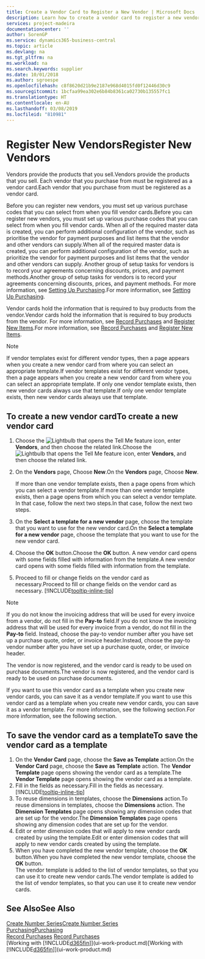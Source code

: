 ```yaml
---
title: Create a Vendor Card to Register a New Vendor | Microsoft Docs
description: Learn how to create a vendor card to register a new vendor or supplier.
services: project-madeira
documentationcenter: ''
author: SorenGP
ms.service: dynamics365-business-central
ms.topic: article
ms.devlang: na
ms.tgt_pltfrm: na
ms.workload: na
ms.search.keywords: supplier
ms.date: 10/01/2018
ms.author: sgroespe
ms.openlocfilehash: c8f8620d21b9e2187e968d4015fd0f12446d30c9
ms.sourcegitcommit: 1bcfaa99ea302e6b84b8361ca02730b135557fc1
ms.translationtype: HT
ms.contentlocale: en-AU
ms.lasthandoff: 03/08/2019
ms.locfileid: "810981"
---
```

# <a name="register-new-vendors"></a><span data-ttu-id="69a2a-103">Register New Vendors</span><span class="sxs-lookup"><span data-stu-id="69a2a-103">Register New Vendors</span></span>
<span data-ttu-id="69a2a-104">Vendors provide the products that you sell.</span><span class="sxs-lookup"><span data-stu-id="69a2a-104">Vendors provide the products that you sell.</span></span> <span data-ttu-id="69a2a-105">Each vendor that you purchase from must be registered as a vendor card.</span><span class="sxs-lookup"><span data-stu-id="69a2a-105">Each vendor that you purchase from must be registered as a vendor card.</span></span>

<span data-ttu-id="69a2a-106">Before you can register new vendors, you must set up various purchase codes that you can select from when you fill vendor cards.</span><span class="sxs-lookup"><span data-stu-id="69a2a-106">Before you can register new vendors, you must set up various purchase codes that you can select from when you fill vendor cards.</span></span> <span data-ttu-id="69a2a-107">When all of the required master data is created, you can perform additional configuration of the vendor, such as prioritise the vendor for payment purposes and list items that the vendor and other vendors can supply.</span><span class="sxs-lookup"><span data-stu-id="69a2a-107">When all of the required master data is created, you can perform additional configuration of the vendor, such as prioritize the vendor for payment purposes and list items that the vendor and other vendors can supply.</span></span> <span data-ttu-id="69a2a-108">Another group of setup tasks for vendors is to record your agreements concerning discounts, prices, and payment methods.</span><span class="sxs-lookup"><span data-stu-id="69a2a-108">Another group of setup tasks for vendors is to record your agreements concerning discounts, prices, and payment methods.</span></span> <span data-ttu-id="69a2a-109">For more information, see [Setting Up Purchasing](purchasing-setup-purchasing.md).</span><span class="sxs-lookup"><span data-stu-id="69a2a-109">For more information, see [Setting Up Purchasing](purchasing-setup-purchasing.md).</span></span>

<span data-ttu-id="69a2a-110">Vendor cards hold the information that is required to buy products from the vendor.</span><span class="sxs-lookup"><span data-stu-id="69a2a-110">Vendor cards hold the information that is required to buy products from the vendor.</span></span> <span data-ttu-id="69a2a-111">For more information, see [Record Purchases](purchasing-how-record-purchases.md) and [Register New Items](inventory-how-register-new-items.md).</span><span class="sxs-lookup"><span data-stu-id="69a2a-111">For more information, see [Record Purchases](purchasing-how-record-purchases.md) and [Register New Items](inventory-how-register-new-items.md).</span></span>

> [!NOTE]  
>   <span data-ttu-id="69a2a-112">If vendor templates exist for different vendor types, then a page appears when you create a new vendor card from where you can select an appropriate template.</span><span class="sxs-lookup"><span data-stu-id="69a2a-112">If vendor templates exist for different vendor types, then a page appears when you create a new vendor card from where you can select an appropriate template.</span></span> <span data-ttu-id="69a2a-113">If only one vendor template exists, then new vendor cards always use that template.</span><span class="sxs-lookup"><span data-stu-id="69a2a-113">If only one vendor template exists, then new vendor cards always use that template.</span></span>

## <a name="to-create-a-new-vendor-card"></a><span data-ttu-id="69a2a-114">To create a new vendor card</span><span class="sxs-lookup"><span data-stu-id="69a2a-114">To create a new vendor card</span></span>
1. <span data-ttu-id="69a2a-115">Choose the ![Lightbulb that opens the Tell Me feature](media/ui-search/search_small.png "Tell me what you want to do") icon, enter **Vendors**, and then choose the related link.</span><span class="sxs-lookup"><span data-stu-id="69a2a-115">Choose the ![Lightbulb that opens the Tell Me feature](media/ui-search/search_small.png "Tell me what you want to do") icon, enter **Vendors**, and then choose the related link.</span></span>  
2. <span data-ttu-id="69a2a-116">On the **Vendors** page, Choose **New**.</span><span class="sxs-lookup"><span data-stu-id="69a2a-116">On the **Vendors** page, Choose **New**.</span></span>

    <span data-ttu-id="69a2a-117">If more than one vendor template exists, then a page opens from which you can select a vendor template.</span><span class="sxs-lookup"><span data-stu-id="69a2a-117">If more than one vendor template exists, then a page opens from which you can select a vendor template.</span></span> <span data-ttu-id="69a2a-118">In that case, follow the next two steps.</span><span class="sxs-lookup"><span data-stu-id="69a2a-118">In that case, follow the next two steps.</span></span>
3. <span data-ttu-id="69a2a-119">On the **Select a template for a new vendor** page, choose the template that you want to use for the new vendor card.</span><span class="sxs-lookup"><span data-stu-id="69a2a-119">On the **Select a template for a new vendor** page, choose the template that you want to use for the new vendor card.</span></span>
4. <span data-ttu-id="69a2a-120">Choose the **OK** button.</span><span class="sxs-lookup"><span data-stu-id="69a2a-120">Choose the **OK** button.</span></span> <span data-ttu-id="69a2a-121">A new vendor card opens with some fields filled with information from the template.</span><span class="sxs-lookup"><span data-stu-id="69a2a-121">A new vendor card opens with some fields filled with information from the template.</span></span>
5. <span data-ttu-id="69a2a-122">Proceed to fill or change fields on the vendor card as necessary.</span><span class="sxs-lookup"><span data-stu-id="69a2a-122">Proceed to fill or change fields on the vendor card as necessary.</span></span> [!INCLUDE[tooltip-inline-tip](includes/tooltip-inline-tip_md.md)]

> [!NOTE]  
>   <span data-ttu-id="69a2a-123">If you do not know the invoicing address that will be used for every invoice from a vendor, do not fill in the **Pay-to** field.</span><span class="sxs-lookup"><span data-stu-id="69a2a-123">If you do not know the invoicing address that will be used for every invoice from a vendor, do not fill in the **Pay-to** field.</span></span> <span data-ttu-id="69a2a-124">Instead, choose the pay-to vendor number after you have set up a purchase quote, order, or invoice header.</span><span class="sxs-lookup"><span data-stu-id="69a2a-124">Instead, choose the pay-to vendor number after you have set up a purchase quote, order, or invoice header.</span></span>

<span data-ttu-id="69a2a-125">The vendor is now registered, and the vendor card is ready to be used on purchase documents.</span><span class="sxs-lookup"><span data-stu-id="69a2a-125">The vendor is now registered, and the vendor card is ready to be used on purchase documents.</span></span>

<span data-ttu-id="69a2a-126">If you want to use this vendor card as a template when you create new vendor cards, you can save it as a vendor template.</span><span class="sxs-lookup"><span data-stu-id="69a2a-126">If you want to use this vendor card as a template when you create new vendor cards, you can save it as a vendor template.</span></span> <span data-ttu-id="69a2a-127">For more information, see the following section.</span><span class="sxs-lookup"><span data-stu-id="69a2a-127">For more information, see the following section.</span></span>

## <a name="to-save-the-vendor-card-as-a-template"></a><span data-ttu-id="69a2a-128">To save the vendor card as a template</span><span class="sxs-lookup"><span data-stu-id="69a2a-128">To save the vendor card as a template</span></span>
1. <span data-ttu-id="69a2a-129">On the **Vendor Card** page, choose the **Save as Template** action.</span><span class="sxs-lookup"><span data-stu-id="69a2a-129">On the **Vendor Card** page, choose the **Save as Template** action.</span></span> <span data-ttu-id="69a2a-130">The **Vendor Template** page opens showing the vendor card as a template.</span><span class="sxs-lookup"><span data-stu-id="69a2a-130">The **Vendor Template** page opens showing the vendor card as a template.</span></span>
2. <span data-ttu-id="69a2a-131">Fill in the fields as necessary.</span><span class="sxs-lookup"><span data-stu-id="69a2a-131">Fill in the fields as necessary.</span></span> [!INCLUDE[tooltip-inline-tip](includes/tooltip-inline-tip_md.md)]
3. <span data-ttu-id="69a2a-132">To reuse dimensions in templates, choose the **Dimensions** action.</span><span class="sxs-lookup"><span data-stu-id="69a2a-132">To reuse dimensions in templates, choose the **Dimensions** action.</span></span> <span data-ttu-id="69a2a-133">The **Dimension Templates** page opens showing any dimension codes that are set up for the vendor.</span><span class="sxs-lookup"><span data-stu-id="69a2a-133">The **Dimension Templates** page opens showing any dimension codes that are set up for the vendor.</span></span>
4. <span data-ttu-id="69a2a-134">Edit or enter dimension codes that will apply to new vendor cards created by using the template.</span><span class="sxs-lookup"><span data-stu-id="69a2a-134">Edit or enter dimension codes that will apply to new vendor cards created by using the template.</span></span>
5. <span data-ttu-id="69a2a-135">When you have completed the new vendor template, choose the **OK** button.</span><span class="sxs-lookup"><span data-stu-id="69a2a-135">When you have completed the new vendor template, choose the **OK** button.</span></span>  
   <span data-ttu-id="69a2a-136">The vendor template is added to the list of vendor templates, so that you can use it to create new vendor cards.</span><span class="sxs-lookup"><span data-stu-id="69a2a-136">The vendor template is added to the list of vendor templates, so that you can use it to create new vendor cards.</span></span>

## <a name="see-also"></a><span data-ttu-id="69a2a-137">See Also</span><span class="sxs-lookup"><span data-stu-id="69a2a-137">See Also</span></span>
[<span data-ttu-id="69a2a-138">Create Number Series</span><span class="sxs-lookup"><span data-stu-id="69a2a-138">Create Number Series</span></span>](ui-create-number-series.md)  
[<span data-ttu-id="69a2a-139">Purchasing</span><span class="sxs-lookup"><span data-stu-id="69a2a-139">Purchasing</span></span>](purchasing-manage-purchasing.md)  
<span data-ttu-id="69a2a-140">[Record Purchases](purchasing-how-record-purchases.md) </span><span class="sxs-lookup"><span data-stu-id="69a2a-140">[Record Purchases](purchasing-how-record-purchases.md) </span></span>  
<span data-ttu-id="69a2a-141">[Working with [!INCLUDE[d365fin](includes/d365fin_md.md)]](ui-work-product.md)</span><span class="sxs-lookup"><span data-stu-id="69a2a-141">[Working with [!INCLUDE[d365fin](includes/d365fin_md.md)]](ui-work-product.md)</span></span>  
